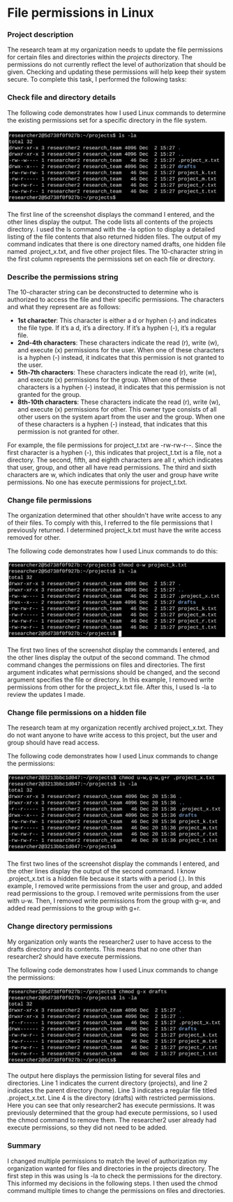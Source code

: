 # File permissions in Linux

### Project description
The research team at my organization needs to update the file permissions for certain files and directories within the *projects* directory. The permissions do not currently reflect the level of authorization that should be given. Checking and updating these permissions will help keep their system secure. To complete this task, I performed the following tasks:

### Check file and directory details
The following code demonstrates how I used Linux commands to determine the existing permissions set for a specific directory in the file system.

<!--- Screenshot1 --->
![Screenshot1](Screenshots/1.png)

The first line of the screenshot displays the command I entered, and the other lines display the output. The code lists all contents of the projects directory. I used the ls command with the -la option to display a detailed listing of the file contents that also returned hidden files. The output of my command indicates that there is one directory named drafts, one hidden file named .project_x.txt, and five other project files. The 10-character string in the first column represents the permissions set on each file or directory.

### Describe the permissions string
The 10-character string can be deconstructed to determine who is authorized to access the file and their specific permissions. The characters and what they represent are as follows:
- **1st character**: This character is either a d or hyphen (-) and indicates the file type. If it’s a d, it’s a directory. If it’s a hyphen (-), it’s a regular file.
- **2nd-4th characters**: These characters indicate the read (r), write (w), and execute (x) permissions for the user. When one of these characters is a hyphen (-) instead, it indicates that this permission is not granted to the user.
- **5th-7th characters**: These characters indicate the read (r), write (w), and execute (x) permissions for the group. When one of these characters is a hyphen (-) instead, it indicates that this permission is not granted for the group.
- **8th-10th characters**: These characters indicate the read (r), write (w), and execute (x) permissions for other. This owner type consists of all other users on the system apart from the user and the group. When one of these characters is a hyphen (-) instead, that indicates that this permission is not granted for other.

For example, the file permissions for project_t.txt are -rw-rw-r--. Since the first character is a hyphen (-), this indicates that project_t.txt is a file, not a directory. The second, fifth, and eighth characters are all r, which indicates that user, group, and other all have read permissions. The third and sixth characters are w, which indicates that only the user and group have write permissions. No one has execute permissions for project_t.txt.

### Change file permissions
The organization determined that other shouldn't have write access to any of their files. To comply with this, I referred to the file permissions that I previously returned. I determined project_k.txt must have the write access removed for other.

The following code demonstrates how I used Linux commands to do this:

<!--- Screenshot2 --->
![Screenshot2](Screenshots/2.png)

The first two lines of the screenshot display the commands I entered, and the other lines display the output of the second command. The chmod command changes the permissions on files and directories. The first argument indicates what permissions should be changed, and the second argument specifies the file or directory. In this example, I removed write permissions from other for the project_k.txt file. After this, I used ls -la to review the updates I made.

### Change file permissions on a hidden file
The research team at my organization recently archived project_x.txt. They do not want anyone to have write access to this project, but the user and group should have read access. 

The following code demonstrates how I used Linux commands to change the permissions:

<!--- Screenshot3 --->
![Screenshot3](Screenshots/3.png)

The first two lines of the screenshot display the commands I entered, and the other lines display the output of the second command. I know .project_x.txt is a hidden file because it starts with a period (.). In this example, I removed write permissions from the user and group, and added read permissions to the group. I removed write permissions from the user with u-w. Then, I removed write permissions from the group with g-w, and added read permissions to the group with g+r. 

### Change directory permissions
My organization only wants the researcher2 user to have access to the drafts directory and its contents. This means that no one other than researcher2 should have execute permissions.

The following code demonstrates how I used Linux commands to change the permissions:

<!--- Screenshot4 --->
![Screenshot4](Screenshots/4.png)

The output here displays the permission listing for several files and directories. Line 1 indicates the current directory (projects), and line 2 indicates the parent directory (home). Line 3 indicates a regular file titled .project_x.txt. Line 4 is the directory (drafts) with restricted permissions. Here you can see that only researcher2 has execute permissions.  It was previously determined that the group had execute permissions, so I used the chmod command to remove them. The researcher2 user already had execute permissions, so they did not need to be added.

### Summary
I changed multiple permissions to match the level of authorization my organization wanted for files and directories in the projects directory. The first step in this was using ls -la to check the permissions for the directory. This informed my decisions in the following steps. I then used the chmod command multiple times to change the permissions on files and directories.
